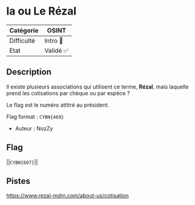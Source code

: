 
# la ou Le Rézal

| Catégorie  | OSINT    |
|------------|----------|
| Difficulté | Intro 👶 |
| Etat       | Validé ✅ |

## Description

Il existe plusieurs associations qui utilisent ce terme, **Rézal**, mais laquelle prend les cotisations par chèque ou par espèce ?

Le flag est le numéro attitré au président.

Flag format : `CYBN{469}`

- Auteur : NozZy

## Flag
||`CYBN{607}`||

## Pistes
https://www.rezal-mdm.com/about-us/cotisation
